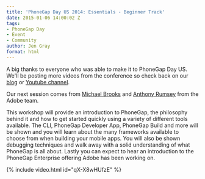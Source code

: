 ```yaml
---
title: 'PhoneGap Day US 2014: Essentials - Beginner Track'
date: 2015-01-06 14:00:02 Z
tags:
- PhoneGap Day
- Event
- Community
author: Jen Gray
format: html
---
```


A big thanks to everyone who was able to make it to PhoneGap Day US. We'll be posting more videos from the conference so check back on our [blog](https://phonegap.com/blog/tag/phonegap-day/) or [Youtube channel](https://www.youtube.com/user/PhoneGap).

Our next session comes from [Michael Brooks](https://twitter.com/mwbrooks) and [Anthony Rumsey](https://twitter.com/planetrumsey) from the Adobe team.

This workshop will provide an introduction to PhoneGap, the philosophy behind it and how to get started quickly using a variety of different tools available. The CLI, PhoneGap Developer App, PhoneGap Build and more will be shown and you will learn about the many frameworks available to choose from when building your mobile apps. You will also be shown debugging techniques and walk away with a solid understanding of what PhoneGap is all about. Lastly you can expect to hear an introduction to the PhoneGap Enterprise offering Adobe has been working on.

{% include video.html id="qX-X8wHUfzE" %}
